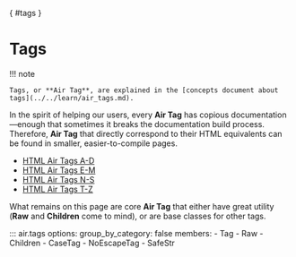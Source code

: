 [](){ #tags }

# Tags

!!! note

    Tags, or **Air Tag**, are explained in the [concepts document about tags](../../learn/air_tags.md).


In the spirit of helping our users, every **Air Tag** has copious documentation—enough that sometimes it breaks the documentation build process. Therefore, **Air Tag** that directly correspond to their HTML equivalents can be found in smaller, easier-to-compile pages.


  - [HTML Air Tags A-D](tags-a-d.md)
  - [HTML Air Tags E-M](tags-e-m.md)
  - [HTML Air Tags N-S](tags-n-s.md)
  - [HTML Air Tags T-Z](tags-t-z.md)


What remains on this page are core **Air Tag** that either have great utility (**Raw** and **Children** come to mind), or are base classes for other tags.



::: air.tags
    options:
      group_by_category: false
      members:
        - Tag
        - Raw
        - Children
        - CaseTag
        - NoEscapeTag
        - SafeStr